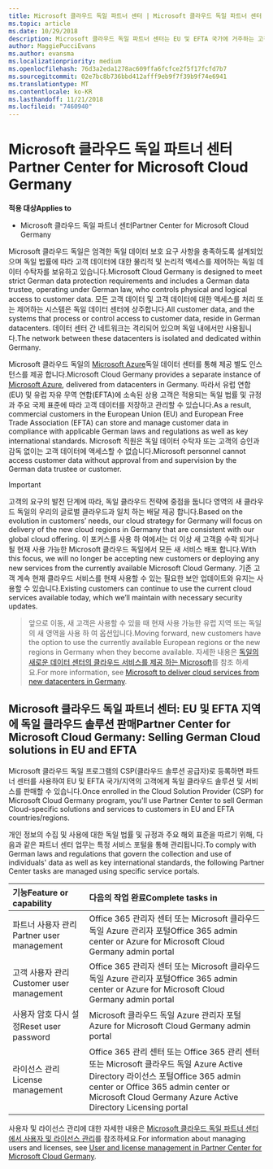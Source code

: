 ```yaml
---
title: Microsoft 클라우드 독일 파트너 센터 | Microsoft 클라우드 독일 파트너 센터
ms.topic: article
ms.date: 10/29/2018
description: Microsoft 클라우드 독일 파트너 센터는 EU 및 EFTA 국가에 거주하는 고객에게 Microsoft 클라우드 솔루션을 제공하려는 Microsoft 파트너를 위한 비즈니스 포털입니다. Microsoft 클라우드 독일은 고객 데이터가 독일에 상주하게 하고 지정된 독일 데이터 수탁자가 데이터 액세스를 제어하도록 관리하는 일을 합니다. 유럽 연합(EU) 및 유럽 자유 무역 연합(EFTA)에 소속된 상용 고객은 적용되는 독일 법률 및 규정과 주요 국제 표준에 따라 고객 데이터를 저장하고 관리할 수 있습니다. Microsoft는 독일 데이터 수탁자 또는 고객의 승인과 감독 없이는 고객 데이터에 액세스할 수 없습니다.
author: MaggiePucciEvans
ms.author: evansma
ms.localizationpriority: medium
ms.openlocfilehash: 76d3a2eda1278ac609ffa6fcfce2f5f17fcfd7b7
ms.sourcegitcommit: 02e7bc8b736bbd412afff9eb9f7f39b9f74e6941
ms.translationtype: MT
ms.contentlocale: ko-KR
ms.lasthandoff: 11/21/2018
ms.locfileid: "7460940"
---
```

# <a name="partner-center-for-microsoft-cloud-germany"></a><span data-ttu-id="1607f-106">Microsoft 클라우드 독일 파트너 센터</span><span class="sxs-lookup"><span data-stu-id="1607f-106">Partner Center for Microsoft Cloud Germany</span></span>

**<span data-ttu-id="1607f-107">적용 대상</span><span class="sxs-lookup"><span data-stu-id="1607f-107">Applies to</span></span>**

-  <span data-ttu-id="1607f-108">Microsoft 클라우드 독일 파트너 센터</span><span class="sxs-lookup"><span data-stu-id="1607f-108">Partner Center for Microsoft Cloud Germany</span></span>

<span data-ttu-id="1607f-109">Microsoft 클라우드 독일은 엄격한 독일 데이터 보호 요구 사항을 충족하도록 설계되었으며 독일 법률에 따라 고객 데이터에 대한 물리적 및 논리적 액세스를 제어하는 독일 데이터 수탁자를 보유하고 있습니다.</span><span class="sxs-lookup"><span data-stu-id="1607f-109">Microsoft Cloud Germany is designed to meet strict German data protection requirements and includes a German data trustee, operating under German law, who controls physical and logical access to customer data.</span></span> <span data-ttu-id="1607f-110">모든 고객 데이터 및 고객 데이터에 대한 액세스를 처리 또는 제어하는 시스템은 독일 데이터 센터에 상주합니다.</span><span class="sxs-lookup"><span data-stu-id="1607f-110">All customer data, and the systems that process or control access to customer data, reside in German datacenters.</span></span> <span data-ttu-id="1607f-111">데이터 센터 간 네트워크는 격리되어 있으며 독일 내에서만 사용됩니다.</span><span class="sxs-lookup"><span data-stu-id="1607f-111">The network between these datacenters is isolated and dedicated within Germany.</span></span>

<span data-ttu-id="1607f-112">Microsoft 클라우드 독일의 [Microsoft Azure](https://go.microsoft.com/fwlink/?linkid=847992)독일 데이터 센터를 통해 제공 별도 인스턴스를 제공 합니다.</span><span class="sxs-lookup"><span data-stu-id="1607f-112">Microsoft Cloud Germany provides a separate instance of [Microsoft Azure](https://go.microsoft.com/fwlink/?linkid=847992), delivered from datacenters in Germany.</span></span> <span data-ttu-id="1607f-113">따라서 유럽 연합(EU) 및 유럽 자유 무역 연합(EFTA)에 소속된 상용 고객은 적용되는 독일 법률 및 규정과 주요 국제 표준에 따라 고객 데이터를 저장하고 관리할 수 있습니다.</span><span class="sxs-lookup"><span data-stu-id="1607f-113">As a result, commercial customers in the European Union (EU) and European Free Trade Association (EFTA) can store and manage customer data in compliance with applicable German laws and regulations as well as key international standards.</span></span> <span data-ttu-id="1607f-114">Microsoft 직원은 독일 데이터 수탁자 또는 고객의 승인과 감독 없이는 고객 데이터에 액세스할 수 없습니다.</span><span class="sxs-lookup"><span data-stu-id="1607f-114">Microsoft personnel cannot access customer data without approval from and supervision by the German data trustee or customer.</span></span>

>[!IMPORTANT]
><span data-ttu-id="1607f-115">고객의 요구의 발전 단계에 따라, 독일 클라우드 전략에 중점을 둡니다 영역의 새 클라우드 독일의 우리의 글로벌 클라우드과 일치 하는 배달 제공 합니다.</span><span class="sxs-lookup"><span data-stu-id="1607f-115">Based on the evolution in customers’ needs, our cloud strategy for Germany will focus on delivery of the new cloud regions in Germany that are consistent with our global cloud offering.</span></span> <span data-ttu-id="1607f-116">이 포커스를 사용 하 여에서는 더 이상 새 고객을 수락 되거나 될 현재 사용 가능한 Microsoft 클라우드 독일에서 모든 새 서비스 배포 합니다.</span><span class="sxs-lookup"><span data-stu-id="1607f-116">With this focus, we will no longer be accepting new customers or deploying any new services from the currently available Microsoft Cloud Germany.</span></span> <span data-ttu-id="1607f-117">기존 고객 계속 현재 클라우드 서비스를 현재 사용할 수 있는 필요한 보안 업데이트와 유지는 사용할 수 있습니다.</span><span class="sxs-lookup"><span data-stu-id="1607f-117">Existing customers can continue to use the current cloud services available today, which we’ll maintain with necessary security updates.</span></span> 

><span data-ttu-id="1607f-118">앞으로 이동, 새 고객은 사용할 수 있을 때 현재 사용 가능한 유럽 지역 또는 독일의 새 영역을 사용 하 여 옵션입니다.</span><span class="sxs-lookup"><span data-stu-id="1607f-118">Moving forward, new customers have the option to use the currently available European regions or the new regions in Germany when they become available.</span></span> <span data-ttu-id="1607f-119">자세한 내용은 [독일의 새로운 데이터 센터의 클라우드 서비스를 제공 하는 Microsoft](https://news.microsoft.com/europe/2018/08/31/microsoft-to-deliver-cloud-services-from-new-datacentres-in-germany-in-2019-to-meet-evolving-customer-needs/)를 참조 하세요.</span><span class="sxs-lookup"><span data-stu-id="1607f-119">For more information, see [Microsoft to deliver cloud services from new datacenters in Germany](https://news.microsoft.com/europe/2018/08/31/microsoft-to-deliver-cloud-services-from-new-datacentres-in-germany-in-2019-to-meet-evolving-customer-needs/).</span></span> 


## <a name="partner-center-for-microsoft-cloud-germany-selling-german-cloud-solutions-in-eu-and-efta"></a><span data-ttu-id="1607f-120">Microsoft 클라우드 독일 파트너 센터: EU 및 EFTA 지역에 독일 클라우드 솔루션 판매</span><span class="sxs-lookup"><span data-stu-id="1607f-120">Partner Center for Microsoft Cloud Germany: Selling German Cloud solutions in EU and EFTA</span></span>

<span data-ttu-id="1607f-121">Microsoft 클라우드 독일 프로그램의 CSP(클라우드 솔루션 공급자)로 등록하면 파트너 센터를 사용하여 EU 및 EFTA 국가/지역의 고객에게 독일 클라우드 솔루션 및 서비스를 판매할 수 있습니다.</span><span class="sxs-lookup"><span data-stu-id="1607f-121">Once enrolled in the Cloud Solution Provider (CSP) for Microsoft Cloud Germany program, you'll use Partner Center to sell German Cloud-specific solutions and services to customers in EU and EFTA countries/regions.</span></span> 

<span data-ttu-id="1607f-122">개인 정보의 수집 및 사용에 대한 독일 법률 및 규정과 주요 해외 표준을 따르기 위해, 다음과 같은 파트너 센터 업무는 특정 서비스 포털을 통해 관리됩니다.</span><span class="sxs-lookup"><span data-stu-id="1607f-122">To comply with German laws and regulations that govern the collection and use of individuals' data as well as key international standards, the following Partner Center tasks are managed using specific service portals.</span></span> 

<span data-ttu-id="1607f-123">기능</span><span class="sxs-lookup"><span data-stu-id="1607f-123">Feature or capability</span></span> | <span data-ttu-id="1607f-124">다음의 작업 완료</span><span class="sxs-lookup"><span data-stu-id="1607f-124">Complete tasks in</span></span>
:--- | :---
<span data-ttu-id="1607f-125">파트너 사용자 관리</span><span class="sxs-lookup"><span data-stu-id="1607f-125">Partner user management</span></span> | <span data-ttu-id="1607f-126">Office 365 관리자 센터 또는 Microsoft 클라우드 독일 Azure 관리자 포털</span><span class="sxs-lookup"><span data-stu-id="1607f-126">Office 365 admin center or Azure for Microsoft Cloud Germany admin portal</span></span>
<span data-ttu-id="1607f-127">고객 사용자 관리</span><span class="sxs-lookup"><span data-stu-id="1607f-127">Customer user management</span></span> | <span data-ttu-id="1607f-128">Office 365 관리자 센터 또는 Microsoft 클라우드 독일 Azure 관리자 포털</span><span class="sxs-lookup"><span data-stu-id="1607f-128">Office 365 admin center or Azure for Microsoft Cloud Germany admin portal</span></span>
<span data-ttu-id="1607f-129">사용자 암호 다시 설정</span><span class="sxs-lookup"><span data-stu-id="1607f-129">Reset user password</span></span> | <span data-ttu-id="1607f-130">Microsoft 클라우드 독일 Azure 관리자 포털</span><span class="sxs-lookup"><span data-stu-id="1607f-130">Azure for Microsoft Cloud Germany admin portal</span></span>
<span data-ttu-id="1607f-131">라이선스 관리</span><span class="sxs-lookup"><span data-stu-id="1607f-131">License management</span></span> | <span data-ttu-id="1607f-132">Office 365 관리 센터 또는 Office 365 관리 센터 또는 Microsoft 클라우드 독일 Azure Active Directory 라이선스 포털</span><span class="sxs-lookup"><span data-stu-id="1607f-132">Office 365 admin center or Office 365 admin center or Microsoft Cloud Germany Azure Active Directory Licensing portal</span></span>


<span data-ttu-id="1607f-133">사용자 및 라이선스 관리에 대한 자세한 내용은 [Microsoft 클라우드 독일 파트너 센터에서 사용자 및 라이선스 관리](user-management-in-partner-center-for-microsoft-cloud-germany.md)를 참조하세요.</span><span class="sxs-lookup"><span data-stu-id="1607f-133">For information about managing users and licenses, see [User and license management in Partner Center for Microsoft Cloud Germany](user-management-in-partner-center-for-microsoft-cloud-germany.md).</span></span>


